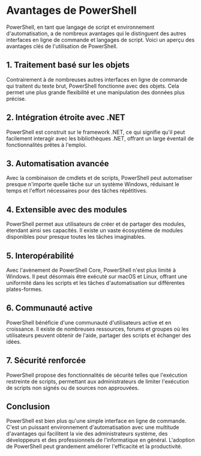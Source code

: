 # Avantages de PowerShell

PowerShell, en tant que langage de script et environnement d'automatisation, a de nombreux avantages qui le distinguent des autres interfaces en ligne de commande et langages de script. Voici un aperçu des avantages clés de l'utilisation de PowerShell.

## 1. Traitement basé sur les objets

Contrairement à de nombreuses autres interfaces en ligne de commande qui traitent du texte brut, PowerShell fonctionne avec des objets. Cela permet une plus grande flexibilité et une manipulation des données plus précise.

## 2. Intégration étroite avec .NET

PowerShell est construit sur le framework .NET, ce qui signifie qu'il peut facilement interagir avec les bibliothèques .NET, offrant un large éventail de fonctionnalités prêtes à l'emploi.

## 3. Automatisation avancée

Avec la combinaison de cmdlets et de scripts, PowerShell peut automatiser presque n'importe quelle tâche sur un système Windows, réduisant le temps et l'effort nécessaires pour des tâches répétitives.

## 4. Extensible avec des modules

PowerShell permet aux utilisateurs de créer et de partager des modules, étendant ainsi ses capacités. Il existe un vaste écosystème de modules disponibles pour presque toutes les tâches imaginables.

## 5. Interopérabilité

Avec l'avènement de PowerShell Core, PowerShell n'est plus limité à Windows. Il peut désormais être exécuté sur macOS et Linux, offrant une uniformité dans les scripts et les tâches d'automatisation sur différentes plates-formes.

## 6. Communauté active

PowerShell bénéficie d'une communauté d'utilisateurs active et en croissance. Il existe de nombreuses ressources, forums et groupes où les utilisateurs peuvent obtenir de l'aide, partager des scripts et échanger des idées.

## 7. Sécurité renforcée

PowerShell propose des fonctionnalités de sécurité telles que l'exécution restreinte de scripts, permettant aux administrateurs de limiter l'exécution de scripts non signés ou de sources non approuvées.

## Conclusion

PowerShell est bien plus qu'une simple interface en ligne de commande. C'est un puissant environnement d'automatisation avec une multitude d'avantages qui facilitent la vie des administrateurs système, des développeurs et des professionnels de l'informatique en général. L'adoption de PowerShell peut grandement améliorer l'efficacité et la productivité.
